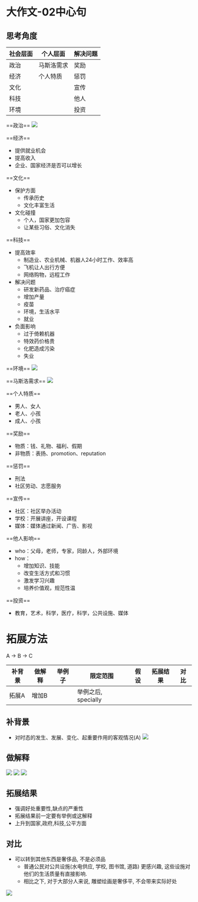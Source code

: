 
# 大作文-02中心句

## 思考角度
| 社会层面 | 个人层面   | 解决问题 |
| -------- | ---------- | -------- |
| 政治     | 马斯洛需求 | 奖励     |
| 经济     | 个人特质   | 惩罚     |
| 文化     |            | 宣传     |
| 科技     |            | 他人     |
| 环境     |            | 投资     | 

==政治==
![](Pasted%20image%2020220118105103.png)

==经济==
- 提供就业机会
- 提高收入
- 企业、国家经济是否可以增长

==文化==
- 保护方面
	- 传承历史
	- 文化丰富生活
- 文化碰撞
	- 个人，国家更加包容
	- 让某些习俗、文化消失

==科技==
- 提高效率
	- 制造业、农业机械、机器人24小时工作、效率高
	- 飞机让人出行方便
	- 网络购物，远程工作
- 解决问题
	- 研发新药品、治疗癌症
	- 增加产量
	- 疫苗
	- 环境，生活水平
	- 就业
- 负面影响
	- 过于倚赖机器
	- 特效药价格贵
	- 化肥造成污染
	- 失业

==环境==
![](Pasted%20image%2020220118110410.png)

==马斯洛需求==
![](Pasted%20image%2020220118110706.png)

==个人特质==
- 男人、女人
- 老人、小孩
- 成人、小孩

==奖励==
- 物质：钱、礼物、福利、假期
- 非物质：表扬、promotion、reputation

==惩罚==
- 刑法
- 社区劳动、志愿服务

==宣传==
- 社区：社区举办活动
- 学校：开展讲座，开设课程
- 媒体：媒体通过新闻、广告、影视

==他人影响==
- who：父母，老师，专家，同龄人，外部环境
- how：
	- 增加知识、技能
	- 改变生活方式和习惯
	- 激发学习兴趣
	- 培养价值观，规范性温

==投资==
- 教育，艺术，科学，医疗，科学，公共设施、媒体


# 拓展方法
A -> B -> C

| 补背景 | 做解释 | 举例子 | 限定范围            | 假设 | 拓展结果 | 对比 |
| ------ | ------ | ------ | ------------------- | ---- | -------- | ---- |
| 拓展A  | 增加B  |        | 举例之后, specially |      |          |      |

## 补背景
- 对时态的发生、发展、变化、起重要作用的客观情况(A)
![](Pasted%20image%2020220119124535.png)

## 做解释
![](Pasted%20image%2020220119125333.png)
![](Pasted%20image%2020220119125349.png)
![](Pasted%20image%2020220119125403.png)

## 拓展结果
- 强调好处重要性,缺点的严重性
- 拓展结果前一定要有举例或这解释
- 上升到国家,政府,科技,公平方面

## 对比
- 可以转到其他东西是奢侈品, 不是必须品
	- 普通公民对公共设施(水电供应, 学校, 图书馆, 道路) 更感兴趣, 这些设施对他们的生活质量有直接影响.
	- 相比之下, 对于大部分人来说, 雕塑绘画是奢侈平, 不会带来实际好处

![](Pasted%20image%2020220119163847.png)

